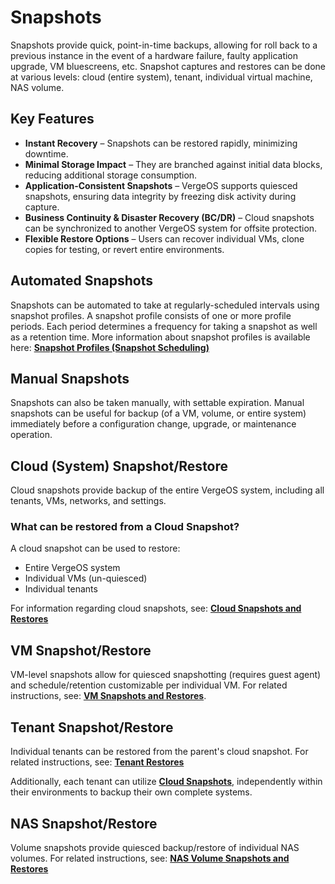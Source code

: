 # Snapshots

Snapshots provide quick, point-in-time backups, allowing for roll back to a previous instance in the event of a hardware failure, faulty application upgrade, VM bluescreens, etc. Snapshot captures and restores can be done at various levels: cloud (entire system), tenant, individual virtual machine, NAS volume.

## Key Features

- **Instant Recovery** – Snapshots can be restored rapidly, minimizing downtime.
- **Minimal Storage Impact** – They are branched against initial data blocks, reducing additional storage consumption.
- **Application-Consistent Snapshots** – VergeOS supports quiesced snapshots, ensuring data integrity by freezing disk activity during capture.
- **Business Continuity & Disaster Recovery (BC/DR)** – Cloud snapshots can be synchronized to another VergeOS system for offsite protection.
- **Flexible Restore Options** – Users can recover individual VMs, clone copies for testing, or revert entire environments.

## Automated Snapshots

Snapshots can be automated to take at regularly-scheduled intervals using snapshot profiles. A snapshot profile consists of one or more profile periods. Each period determines a frequency for taking a snapshot as well as a retention time. More information about snapshot profiles is available here: [**Snapshot Profiles (Snapshot Scheduling)**](/product-guide/backup-dr/snapshot-profiles)

## Manual Snapshots

Snapshots can also be taken manually, with settable expiration. Manual snapshots can be useful for backup (of a VM, volume, or entire system) immediately before a configuration change, upgrade, or maintenance operation.

## Cloud (System) Snapshot/Restore

Cloud snapshots provide backup of the entire VergeOS system, including all tenants, VMs, networks, and settings.

### What can be restored from a Cloud Snapshot?

A cloud snapshot can be used to restore:

- Entire VergeOS system
- Individual VMs (un-quiesced)
- Individual tenants

For information regarding cloud snapshots, see: [**Cloud Snapshots and Restores**](/product-guide/backup-dr/cloud-snapshot-restore)

## VM Snapshot/Restore

VM-level snapshots allow for quiesced snapshotting (requires guest agent) and schedule/retention customizable per individual VM. For related instructions, see: [**VM Snapshots and Restores**](/product-guide/backup-dr/vm-snapshots-restores).

## Tenant Snapshot/Restore

Individual tenants can be restored from the parent's cloud snapshot. For related instructions, see: [**Tenant Restores**](/product-guide/tenants/tenant-restores)

Additionally, each tenant can utilize [**Cloud Snapshots**](/product-guide/backup-dr/cloud-snapshot-restore), independently within their environments to backup their own complete systems.

## NAS Snapshot/Restore

Volume snapshots provide quiesced backup/restore of individual NAS volumes. For related instructions, see: [**NAS Volume Snapshots and Restores**](/product-guide/nas/volume-snapshots-restores)


